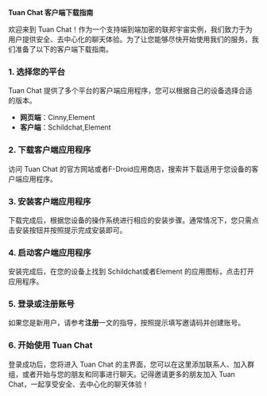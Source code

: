 **Tuan Chat 客户端下载指南**

欢迎来到 Tuan Chat！作为一个支持端到端加密的联邦宇宙实例，我们致力于为用户提供安全、去中心化的聊天体验。为了让您能够尽快开始使用我们的服务，我们准备了以下的客户端下载指南。

### 1. **选择您的平台**

Tuan Chat 提供了多个平台的客户端应用程序，您可以根据自己的设备选择合适的版本。

- **网页端**：Cinny,Element
- **客户端**：Schildchat,Element

### 2. **下载客户端应用程序**

访问 Tuan Chat 的官方网站或者F-Droid应用商店，搜索并下载适用于您设备的客户端应用程序。


### 3. **安装客户端应用程序**

下载完成后，根据您设备的操作系统进行相应的安装步骤。通常情况下，您只需点击安装按钮并按照提示完成安装即可。

### 4. **启动客户端应用程序**

安装完成后，在您的设备上找到 Schildchat或者Element 的应用图标，点击打开应用程序。
### 5. **登录或注册账号**

如果您是新用户，请参考**注册**一文的指导，按照提示填写邀请码并创建账号。

### 6. **开始使用 Tuan Chat**

登录成功后，您将进入 Tuan Chat 的主界面，您可以在这里添加联系人、加入群组，或者开始与您的朋友和同事进行聊天。记得邀请更多的朋友加入 Tuan Chat，一起享受安全、去中心化的聊天体验！

